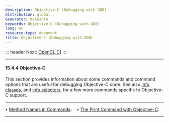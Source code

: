 ```yaml
---
description: Objective-C (Debugging with GDB)
distribution: global
Generator: makeinfo
keywords: Objective-C (Debugging with GDB)
lang: en
resource-type: document
title: Objective-C (Debugging with GDB)
---
```

::: header
Next: [OpenCL C](OpenCL-C.html#OpenCL-C)]
:::

---

#### 15.4.4 Objective-C

This section provides information about some commands and command options that are useful for debugging Objective-C code. See also [info classes](Symbols.html#Symbols), and [info selectors](Symbols.html#Symbols), for a few more commands specific to Objective-C support.

---

• [Method Names in Commands](Method-Names-in-Commands.html#Method-Names-in-Commands):                                           
• [The Print Command with Objective-C](The-Print-Command-with-Objective_002dC.html#The-Print-Command-with-Objective_002dC):     

---

